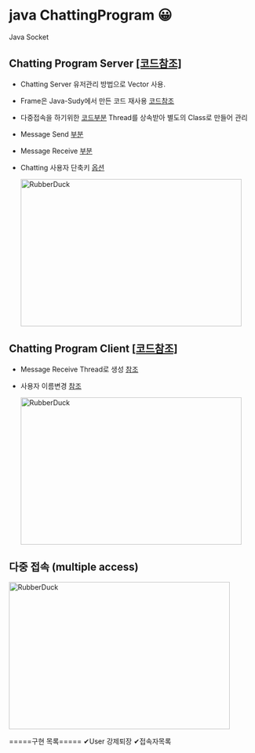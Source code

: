 # java ChattingProgram 😀

Java Socket

## Chatting Program Server [[코드참조]](https://github.com/malvr00/java-ChattingProgram/blob/main/ChttingServerSocket/src/chttingServerSocket/ChttingServerSocket.java)
* Chatting Server 유저관리 방법으로 Vector 사용.
* Frame은 Java-Sudy에서 만든 코드 재사용 [코드참조](https://github.com/malvr00/Java-Study/blob/main/ChattingFrame/src/chattingFrame/ChattingFrame.java)
* 다중접속을 하기위한 [코드부분](https://github.com/malvr00/java-ChattingProgram/blob/main/ChttingServerSocket/src/chttingServerSocket/ChttingServerSocket.java#L172) Thread를 상속받아 별도의 Class로 만들어 관리
* Message Send [부분](https://github.com/malvr00/java-ChattingProgram/blob/main/ChttingServerSocket/src/chttingServerSocket/ChttingServerSocket.java#L121)
* Message Receive [부분](https://github.com/malvr00/java-ChattingProgram/blob/main/ChttingServerSocket/src/chttingServerSocket/ChttingServerSocket.java#L238)
* Chatting 사용자 단축키 [옵션](https://github.com/malvr00/java-ChattingProgram/blob/main/ChttingServerSocket/src/chttingServerSocket/ChttingServerSocket.java#L248)

  <img src="https://user-images.githubusercontent.com/77275513/121181769-536cec00-c89d-11eb-9b89-230fc1aace0b.png" width="450px" height="300px" title="100px" alt="RubberDuck"></img><br/>


## Chatting Program Client [[코드참조]](https://github.com/malvr00/java-ChattingProgram/blob/main/ChttingClientSocket/src/chttingClientSocket/ChttingClientSocket.java)
* Message Receive Thread로 생성 [참조](https://github.com/malvr00/java-ChattingProgram/blob/main/ChttingClientSocket/src/chttingClientSocket/ChttingClientSocket.java#L176)
* 사용자 이름변경 [참조](https://github.com/malvr00/java-ChattingProgram/blob/main/ChttingClientSocket/src/chttingClientSocket/ChttingClientSocket.java#L161)

  <img src="https://user-images.githubusercontent.com/77275513/121182448-0e958500-c89e-11eb-9717-6a051236fcf1.png" width="450px" height="300px" title="100px" alt="RubberDuck"></img><br/>


## 다중 접속 (multiple access)

   <img src="https://user-images.githubusercontent.com/77275513/121182598-397fd900-c89e-11eb-82de-cbf9f2e78c27.PNG" width="450px" height="300px" title="100px" alt="RubberDuck"></img><br/>

=====구현 목록=====
✔User 강제퇴장
✔접속자목록
